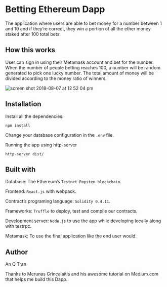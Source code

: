 # Betting Ethereum Dapp
The application where users are able to bet money for a number between 1 and 10 and if they’re correct, they win a portion of all the ether money staked after 100 total bets.

## How this works
User can sign in using their Metamask account and bet for the number. When the number of people betting reaches 100, a number will be random generated to pick one lucky number. The total amount of money will be divided according to the money ratio of winners.


![screen shot 2018-08-07 at 12 52 04 pm](https://user-images.githubusercontent.com/35791349/44934245-31cc9680-ad3a-11e8-9ce4-585ef41a162d.png)


## Installation
Install  all the dependencies:
```
npm install
```
Change your database configuration in the `.env` file.

Running the app using http-server
```
http-server dist/
```
 

## Built with
Database: The Ethereum’s ``Testnet Ropsten blockchain``.

Frontend: ``React.js`` with webpack.

Contract’s programing language: ``Solidity 0.4.11``.

Frameworks: ``Truffle`` to deploy, test and compile our contracts.

Development server: ``Node.js`` to use the app while developing locally along with testrpc.

Metamask: To use the final application like the end user would.

## Author

An Q Tran



Thanks to Merunas Grincalaitis and his awesome tutorial on Medium.com that helps me build this Dapp.
